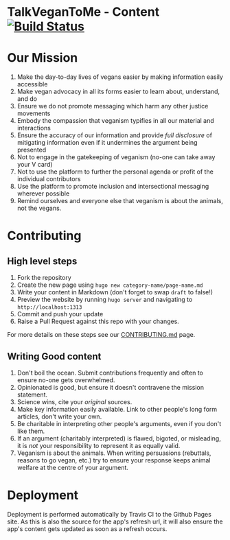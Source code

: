 # TalkVeganToMe - Content [![Build Status](https://travis-ci.org/talkvegantome/talkvegan-hugo.svg?branch=master)](https://travis-ci.org/talkvegantome/talkvegan-hugo)

# Our Mission

1. Make the day-to-day lives of vegans easier by making information easily accessible
2. Make vegan advocacy in all its forms easier to learn about, understand, and do
3. Ensure we do not promote messaging which harm any other justice movements
4. Embody the compassion that veganism typifies in all our material and interactions
5. Ensure the accuracy of our information and provide _full disclosure_ of mitigating information even if it undermines the argument being presented
6. Not to engage in the gatekeeping of veganism (no-one can take away your V card)
7. Not to use the platform to further the personal agenda or profit of the individual contributors
8. Use the platform to promote inclusion and intersectional messaging wherever possible
9. Remind ourselves and everyone else that veganism is about the animals, not the vegans.

# Contributing

## High level steps

1. Fork the repository
2. Create the new page using `hugo new category-name/page-name.md` 
3. Write your content in Markdown (don't forget to swap `draft` to false!)
4. Preview the website by running `hugo server` and navigating to `http://localhost:1313`
5. Commit and push your update
6. Raise a Pull Request against this repo with your changes.

For more details on these steps see our [CONTRIBUTING.md](CONTRIBUTING.md) page.

## Writing Good content

1. Don't boil the ocean. Submit contributions frequently and often to ensure no-one gets overwhelmed.
2. Opinionated is good, but ensure it doesn't contravene the mission statement.
3. Science wins, cite your _original_ sources.
4. Make key information easily available. Link to other people's long form articles, don't write your own.
5. Be charitable in interpreting other people's arguments, even if you don't like them.
6. If an argument (charitably interpreted) is flawed, bigoted, or misleading, it is _not_ your responsibility to represent it as equally valid.
7. Veganism is about the animals. When writing persuasions (rebuttals, reasons to go vegan, etc.) try to ensure your response keeps animal welfare at the centre of your argument.

# Deployment

Deployment is performed automatically by Travis CI to the Github Pages site. As this is also the source for the app's refresh url, it will also ensure the app's content gets updated as soon as a refresh occurs.
